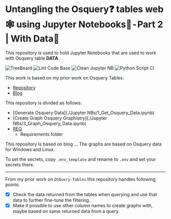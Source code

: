 # Untangling the Osquery❓ tables web🕸 using Jupyter Notebooks📓 - Part 2 | With Data📜
This repository is used to hold Jupyter Notebooks that are used to work with Osquery table **DATA**.  

![TreeBeard](https://github.com/sevickson/Osquery_Data_Graph/workflows/TreeBeard/badge.svg)
![Lint Code Base](https://github.com/sevickson/Osquery_Data_Graph/workflows/Lint%20Code%20Base/badge.svg)
![Clean Jupyter NB](https://github.com/sevickson/Osquery_Data_Graph/workflows/Clean%20Jupyter%20NB/badge.svg)
![Python Script CI](https://github.com/sevickson/Osquery_Data_Graph/workflows/Python%20Script%20CI/badge.svg)

This work is based on my prior work on Osquery Tables:
- [Repository](https://github.com/sevickson/osquery_tables_graph)
- [Blog](https://medium.com/@sevickson/untangling-the-osquery-tables-web-using-jupyter-notebooks-7c979c03f42d)

This repository is divided as follows:
- [Generate Osquery Data](./Jupyter NBs/1_Get_Osquery_Data.ipynb)
- [Create Graph Osquery Graphistry](./Jupyter NBs/3_Graph_Osquery_Data.ipynb)
- [REQ](REQ)
  - Requirements folder

This repository is based on blog ...
The graphs are based on Osquery data for Windows and Linux.

To set the secrets, copy `.env_template` and rename to `.env` and set your secrets there.

------------------------

From my prior work on `OSQuery-Tables` this repository handles following points:
- [X] Check the data returned from the tables when querying and use that data to further fine-tune the filtering.
- [X] Make it possible to use other column names to create graphs with, maybe based on same returned data from a query.

